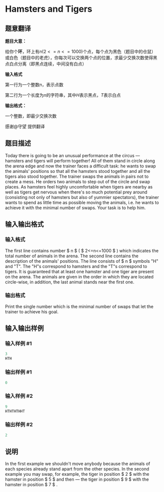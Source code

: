 # Hamsters and Tigers

## 题意翻译

**题目大意：**

给你个**环**，环上有$n(2<=n<=1000)$个点，每个点为黑色（题目中的仓鼠）或白色（题目中的老虎），你每次可以交换两个点的位置，求最少交换次数使得黑点白点分离（即黑点连续，中间没有白点）

**输入格式**

第一行为一个整数$n$，表示点数

第二行为一个长度为$n$的字符串，其中$H$表示黑点，$T$表示白点

**输出格式：**

一个整数，即最少交换次数

感谢@守望 提供翻译

## 题目描述

Today there is going to be an unusual performance at the circus — hamsters and tigers will perform together! All of them stand in circle along the arena edge and now the trainer faces a difficult task: he wants to swap the animals' positions so that all the hamsters stood together and all the tigers also stood together. The trainer swaps the animals in pairs not to create a mess. He orders two animals to step out of the circle and swap places. As hamsters feel highly uncomfortable when tigers are nearby as well as tigers get nervous when there's so much potential prey around (consisting not only of hamsters but also of yummier spectators), the trainer wants to spend as little time as possible moving the animals, i.e. he wants to achieve it with the minimal number of swaps. Your task is to help him.

## 输入输出格式

### 输入格式

The first line contains number $ n $ ( $ 2<=n<=1000 $ ) which indicates the total number of animals in the arena. The second line contains the description of the animals' positions. The line consists of $ n $ symbols "H" and "T". The "H"s correspond to hamsters and the "T"s correspond to tigers. It is guaranteed that at least one hamster and one tiger are present on the arena. The animals are given in the order in which they are located circle-wise, in addition, the last animal stands near the first one.

### 输出格式

Print the single number which is the minimal number of swaps that let the trainer to achieve his goal.

## 输入输出样例

### 输入样例 #1

```cpp
3
HTH

```
### 输出样例 #1

```cpp
0

```
### 输入样例 #2

```cpp
9
HTHTHTHHT

```
### 输出样例 #2

```cpp
2

```
## 说明

In the first example we shouldn't move anybody because the animals of each species already stand apart from the other species. In the second example you may swap, for example, the tiger in position $ 2 $ with the hamster in position $ 5 $ and then — the tiger in position $ 9 $ with the hamster in position $ 7 $ .

